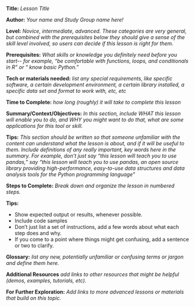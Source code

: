 **Title:** *Lesson Title*

**Author:** *Your name and Study Group name here!*

**Level:** *Novice, intermediate, advanced. These categories are very general, but combined with the prerequisites below they should give a sense of the skill level involved, so users can decide if this lesson is right for them.*

**Prerequisites:** *What skills or knowledge you definitely need before you start-- for example, “be comfortable with functions, loops, and conditionals in R” or “ know basic Python.”*

**Tech or materials needed:** *list any special requirements, like specific software, a certain development environment, a certain library installed, a specific data set and format to work with, etc, etc*

**Time to Complete:** *how long (roughly) it will take to complete this lesson*

**Summary/Context/Objectives:** *In this section, include WHAT this lesson will enable you to do, and WHY you might want to do that, what are some applications for this tool or skill.* 

**Tips:**
*This section should be written so that someone unfamiliar with the content can understand what the lesson is about, and if it will be useful to them. 
Include definitions of any really important, key words here in the summary. For example, don’t just say “this lesson will teach you to use pandas,” say “this lesson will teach you to use pandas, an open source library providing high-performance, easy-to-use data structures and data analysis tools for the Python programming language”* 

**Steps to Complete:** *Break down and organize the lesson in numbered steps.*   

**Tips:** 
* Show expected output or results, whenever possible. 
* Include code samples
* Don’t just list a set of instructions, add a few words about what each step does and why.
* If you come to a point where things might get confusing, add a sentence or two to clarify.

**Glossary:** *list any new, potentially unfamiliar or confusing terms or jargon and define them here.*

**Additional Resources** *add links to other resources that might be helpful (demos, examples, tutorials, etc).*

**For Further Exploration:** *Add links to more advanced lessons or materials that build on this topic.*